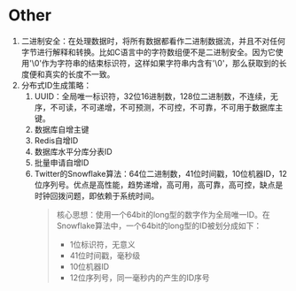 # Other

1. 二进制安全：在处理数据时，将所有数据都看作二进制数据流，并且不对任何字节进行解释和转换。比如C语言中的字符数组便不是二进制安全。因为它使用'\0'作为字符串的结束标识符，这样如果字符串内含有'\0'，那么获取到的长度便和真实的长度不一致。
2. 分布式ID生成策略：
   1. UUID：全局唯一标识符，32位16进制数，128位二进制数，不连续，无序，不可读，不可递增，不可预测，不可控，不可靠，不可用于数据库主键。
   2. 数据库自增主键
   3. Redis自增ID
   4. 数据库水平分库分表ID
   5. 批量申请自增ID
   6. Twitter的Snowflake算法：64位二进制数，41位时间戳，10位机器ID，12位序列号。优点是高性能，趋势递增，高可用，高可靠，高可控，缺点是时钟回拨问题，即依赖于系统时间。
        > 核心思想：使用一个64bit的long型的数字作为全局唯一ID。在Snowflake算法中，一个64bit的long型的ID被划分成如下：
        > - 1位标识符，无意义
        > - 41位时间戳，毫秒级
        > - 10位机器ID
        > - 12位序列号，同一毫秒内的产生的ID序号
